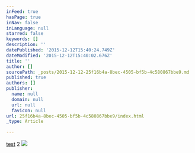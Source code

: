 ```yaml
---
inFeed: true
hasPage: true
inNav: false
inLanguage: null
starred: false
keywords: []
description: ''
datePublished: '2015-12-12T15:40:24.749Z'
dateModified: '2015-12-12T15:40:02.676Z'
title: ''
author: []
sourcePath: _posts/2015-12-12-25f16b4a-8bec-4505-bf5b-4c580867bbe9.md
published: true
authors: []
publisher:
  name: null
  domain: null
  url: null
  favicon: null
url: 25f16b4a-8bec-4505-bf5b-4c580867bbe9/index.html
_type: Article

---
```

[test][0] 2
![](https://s3-us-west-2.amazonaws.com/the-grid-img/p/93d31edbfcb18c5a4936834987120ee203ae2f9c.jpg)

[0]: null